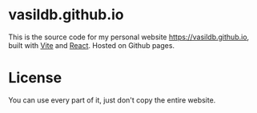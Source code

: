 # vasildb.github.io

This is the source code for my personal website https://vasildb.github.io, built with [Vite](https://vitejs.dev/) and [React](https://react.dev/). Hosted on Github pages.

# License

You can use every part of it, just don't copy the entire website.
